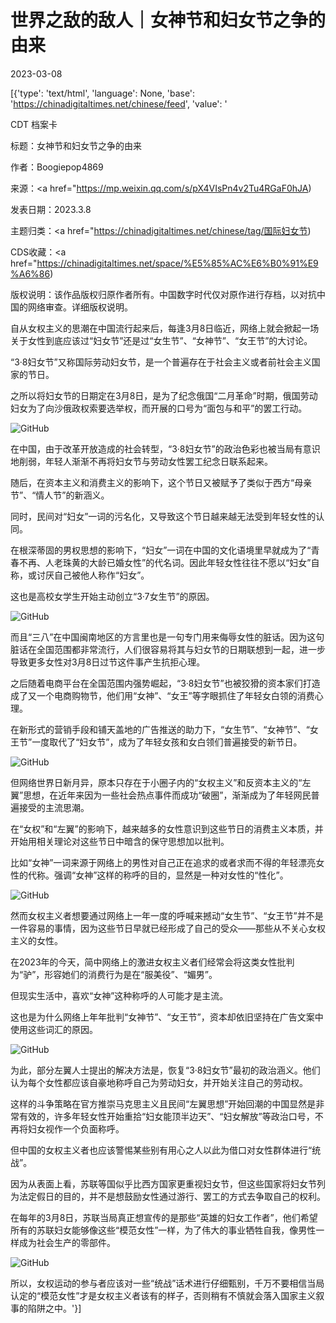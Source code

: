 # 世界之敌的敌人｜女神节和妇女节之争的由来

2023-03-08

[{'type': 'text/html', 'language': None, 'base': 'https://chinadigitaltimes.net/chinese/feed', 'value': '

CDT 档案卡

标题：女神节和妇女节之争的由来

作者：Boogiepop4869

来源：<a href="https://mp.weixin.qq.com/s/pX4VIsPn4v2Tu4RGaF0hJA)

发表日期：2023.3.8

主题归类：<a href="https://chinadigitaltimes.net/chinese/tag/国际妇女节)

CDS收藏：<a href="https://chinadigitaltimes.net/space/%E5%85%AC%E6%B0%91%E9%A6%86)

版权说明：该作品版权归原作者所有。中国数字时代仅对原作进行存档，以对抗中国的网络审查。详细版权说明。





自从女权主义的思潮在中国流行起来后，每逢3月8日临近，网络上就会掀起一场关于女性到底应该过“妇女节”还是过“女生节”、“女神节”、“女王节”的大讨论。

“3·8妇女节”又称国际劳动妇女节，是一个普遍存在于社会主义或者前社会主义国家的节日。

之所以将妇女节的日期定在3月8日，是为了纪念俄国“二月革命”时期，俄国劳动妇女为了向沙俄政权索要选举权，而开展的口号为“面包与和平”的罢工行动。

![GitHub](https://chinadigitaltimes.net/chinese/files/2023/03/post-693629-64084ddb0f1ba.)

在中国，由于改革开放造成的社会转型，“3·8妇女节”的政治色彩也被当局有意识地削弱，年轻人渐渐不再将妇女节与劳动女性罢工纪念日联系起来。

随后，在资本主义和消费主义的影响下，这个节日又被赋予了类似于西方“母亲节”、“情人节”的新涵义。

同时，民间对“妇女”一词的污名化，又导致这个节日越来越无法受到年轻女性的认同。

在根深蒂固的男权思想的影响下，“妇女”一词在中国的文化语境里早就成为了“青春不再、人老珠黄的大龄已婚女性”的代名词。因此年轻女性往往不愿以“妇女”自称，或讨厌自己被他人称作“妇女”。

这也是高校女学生开始主动创立“3·7女生节”的原因。

![GitHub](https://chinadigitaltimes.net/chinese/files/2023/03/image-1678265592826.png)

而且“三八”在中国闽南地区的方言里也是一句专门用来侮辱女性的脏话。因为这句脏话在全国范围都非常流行，人们很容易将其与妇女节的日期联想到一起，进一步导致更多女性对3月8日过节这件事产生抗拒心理。

之后随着电商平台在全国范围内强势崛起，“3·8妇女节”也被狡猾的资本家们打造成了又一个电商购物节，他们用“女神”、“女王”等字眼抓住了年轻女白领的消费心理。

在新形式的营销手段和铺天盖地的广告推送的助力下，“女生节”、“女神节”、“女王节”一度取代了“妇女节”，成为了年轻女孩和女白领们普遍接受的新节日。

![GitHub](https://chinadigitaltimes.net/chinese/files/2023/03/post-693629-64084ddb18e6c.)

但网络世界日新月异，原本只存在于小圈子内的“女权主义”和反资本主义的“左翼”思想，在近年来因为一些社会热点事件而成功“破圈”，渐渐成为了年轻网民普遍接受的主流思潮。

在“女权”和“左翼”的影响下，越来越多的女性意识到这些节日的消费主义本质，并开始用相关理论对这些节日中暗含的保守思想加以批判。

比如“女神”一词来源于网络上的男性对自己正在追求的或者求而不得的年轻漂亮女性的代称。强调“女神”这样的称呼的目的，显然是一种对女性的“性化”。

![GitHub](https://chinadigitaltimes.net/chinese/files/2023/03/post-693629-64084ddb40f1c.png)

然而女权主义者想要通过网络上一年一度的呼喊来撼动“女生节”、“女王节”并不是一件容易的事情，因为这些节日早就已经形成了自己的受众——那些从不关心女权主义的女性。

在2023年的今天，简中网络上的激进女权主义者们经常会将这类女性批判为“驴”，形容她们的消费行为是在“服美役”、“媚男”。

但现实生活中，喜欢“女神”这种称呼的人可能才是主流。

这也是为什么网络上年年批判“女神节”、“女王节”，资本却依旧坚持在广告文案中使用这些词汇的原因。

![GitHub](https://chinadigitaltimes.net/chinese/files/2023/03/post-693629-64084ddb4af72.)

为此，部分左翼人士提出的解决方法是，恢复“3·8妇女节”最初的政治涵义。他们认为每个女性都应该自豪地称呼自己为劳动妇女，并开始关注自己的劳动权。

这样的斗争策略在官方推崇马克思主义且民间“左翼思想”开始回潮的中国显然是非常有效的，许多年轻女性开始重拾“妇女能顶半边天”、“妇女解放”等政治口号，不再将妇女视作一个负面称呼。

但中国的女权主义者也应该警惕某些别有用心之人以此为借口对女性群体进行“统战”。

因为从表面上看，苏联等国似乎比西方国家更重视妇女节，但这些国家将妇女节列为法定假日的目的，并不是想鼓励女性通过游行、罢工的方式去争取自己的权利。

在每年的3月8日，苏联当局真正想宣传的是那些“英雄的妇女工作者”，他们希望所有的苏联妇女能够像这些“模范女性”一样，为了伟大的事业牺牲自我，像男性一样成为社会生产的零部件。

![GitHub](https://chinadigitaltimes.net/chinese/files/2023/03/post-693629-64084ddb53421.)

所以，女权运动的参与者应该对一些“统战”话术进行仔细甄别，千万不要相信当局认定的“模范女性”才是女权主义者该有的样子，否则稍有不慎就会落入国家主义叙事的陷阱之中。'}]